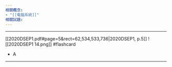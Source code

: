```yaml
---
相關概念: 
- "[[電腦系統]]"
相關試題:
---
```


---
[[2020DSEP1.pdf#page=5&rect=62,534,533,736|2020DSEP1, p.5]]
![[2020DSEP1 14.png]]
 #flashcard 
- A
---
<!--ID: 1730779830604-->

